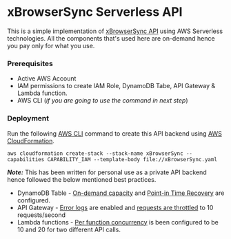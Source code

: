 # xBrowserSync Serverless API

This is a simple implementation of [xBrowserSync API](https://github.com/xbrowsersync/api) using AWS Serverless technologies. All the components that's used here are on-demand hence you pay only for what you use.

### Prerequisites
* Active AWS Account
* IAM permissions to create IAM Role, DynamoDB Tabe, API Gateway & Lambda function.
* AWS CLI (*if you are going to use the command in next step*)

### Deployment
Run the following [AWS CLI](https://awscli.amazonaws.com/v2/documentation/api/latest/reference/index.html) command to create this API backend using [AWS CloudFormation](https://aws.amazon.com/cloudformation/).

```
aws cloudformation create-stack --stack-name xBrowserSync --capabilities CAPABILITY_IAM --template-body file://xBrowserSync.yaml
```

***Note:***
This has been written for personal use as a private API backend hence followed the below mentioned best practices.
* DynamoDB Table - [On-demand capacity](https://docs.aws.amazon.com/amazondynamodb/latest/developerguide/HowItWorks.ReadWriteCapacityMode.html#HowItWorks.OnDemand) and [Point-in Time Recovery](https://docs.aws.amazon.com/amazondynamodb/latest/developerguide/PointInTimeRecovery.html) are configured.
* API Gateway - [Error logs](https://docs.aws.amazon.com/apigateway/latest/developerguide/set-up-logging.html) are enabled and [requests are throttled](https://docs.aws.amazon.com/apigateway/latest/developerguide/api-gateway-request-throttling.html#apigateway-how-throttling-limits-are-applied) to 10 requests/second
* Lambda functions - [Per function concurrency](https://docs.aws.amazon.com/lambda/latest/dg/API_PutFunctionConcurrency.html) is been configured to be 10 and 20 for two different API calls.

